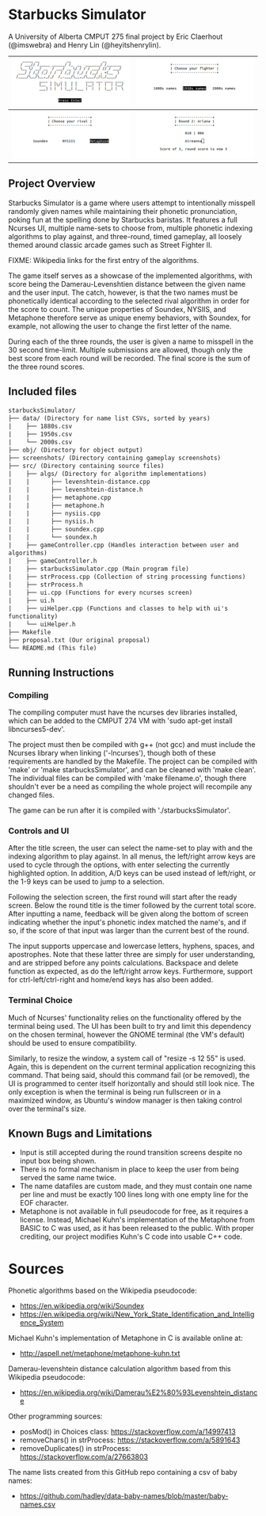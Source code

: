 # Starbucks Simulator
A University of Alberta CMPUT 275 final project by Eric Claerhout (@imswebra) and Henry Lin (@heyitshenrylin).

| ![Title screen](screenshots/title.png) | ![Choose your fighter!](screenshots/fighter.png) |
| --- | --- |
| ![Choose your rival!](screenshots/rival.png) | ![Gameplay](screenshots/gameplay.png) |

## Project Overview
Starbucks Simulator is a game where users attempt to intentionally misspell randomly given names while maintaining their phonetic pronunciation, poking fun at the spelling done by Starbucks baristas. It features a full Ncurses UI, multiple name-sets to choose from, multiple phonetic indexing algorithms to play against, and three-round, timed gameplay, all loosely themed around classic arcade games such as Street Fighter II.

FIXME: Wikipedia links for the first entry of the algorithms.

The game itself serves as a showcase of the implemented algorithms, with score being the Damerau-Levenshtien distance between the given name and the user input. The catch, however, is that the two names must be phonetically identical according to the selected rival algorithm in order for the score to count. The unique properties of Soundex, NYSIIS, and Metaphone therefore serve as unique enemy behaviors, with Soundex, for example, not allowing the user to change the first letter of the name.

During each of the three rounds, the user is given a name to misspell in the 30 second time-limit. Multiple submissions are allowed, though only the best score from each round will be recorded. The final score is the sum of the three round scores.

## Included files
```
starbucksSimulator/
├── data/ (Directory for name list CSVs, sorted by years)
|	 ├── 1880s.csv
|	 ├── 1950s.csv
|	 └── 2000s.csv
├── obj/ (Directory for object output)
├── screenshots/ (Directory containing gameplay screenshots)
├── src/ (Directory containing source files)
|	 ├── algs/ (Directory for algorithm implementations)
|	 | 		├── levenshtein-distance.cpp
|	 | 		├── levenshtein-distance.h
|	 | 		├── metaphone.cpp
|	 | 		├── metaphone.h
|	 | 		├── nysiis.cpp
|	 | 		├── nysiis.h
|	 | 		├── soundex.cpp
|	 | 		└── soundex.h
|	 ├── gameController.cpp (Handles interaction between user and algorithms)
|	 ├── gameController.h
|	 ├── starbucksSimulator.cpp (Main program file)
|	 ├── strProcess.cpp (Collection of string processing functions)
|	 ├── strProcess.h
|	 ├── ui.cpp (Functions for every ncurses screen)
|	 ├── ui.h
|	 ├── uiHelper.cpp (Functions and classes to help with ui's functionality)
|	 └── uiHelper.h
├── Makefile
├── proposal.txt (Our original proposal)
└── README.md (This file)
```

## Running Instructions

### Compiling
The compiling computer must have the ncurses dev libraries installed, which can be added to the CMPUT 274 VM with 'sudo apt-get install libncurses5-dev'.

The project must then be compiled with g++ (not gcc) and must include the Ncurses library when linking ('-lncurses'), though both of these requirements are handled by the Makefile. The project can be compiled with 'make' or 'make starbucksSimulator', and can be cleaned with 'make clean'. The individual files can be compiled with 'make filename.o', though there shouldn't ever be a need as compiling the whole project will recompile any changed files.

The game can be run after it is compiled with './starbucksSimulator'.

### Controls and UI
After the title screen, the user can select the name-set to play with and the indexing algorithm to play against. In all menus, the left/right arrow keys are used to cycle through the options, with enter selecting the currently highlighted option. In addition, A/D keys can be used instead of left/right, or the 1-9 keys can be used to jump to a selection.

Following the selection screen, the first round will start after the ready screen. Below the round title is the timer followed by the current total score. After inputting a name, feedback will be given along the bottom of screen indicating whether the input's phonetic index matched the name's, and if so, if the score of that input was larger than the current best of the round.

The input supports uppercase and lowercase letters, hyphens, spaces, and apostrophes. Note that these latter three are simply for user understanding, and are stripped before any points calculations. Backspace and delete function as expected, as do the left/right arrow keys. Furthermore, support for ctrl-left/ctrl-right and home/end keys has also been added.

### Terminal Choice
Much of Ncurses' functionality relies on the functionality offered by the terminal being used. The UI has been built to try and limit this dependency on the chosen terminal, however the GNOME terminal (the VM's default) should be used to ensure compatibility.

Similarly, to resize the window, a system call of "resize -s 12 55" is used. Again, this is dependent on the current terminal application recognizing this command. That being said, should this command fail (or be removed), the UI is programmed to center itself horizontally and should still look nice. The only exception is when the terminal is being run fullscreen or in a maximized window, as Ubuntu's window manager is then taking control over the terminal's size.

## Known Bugs and Limitations
- Input is still accepted during the round transition screens despite no input box being shown.
- There is no formal mechanism in place to keep the user from being served the same name twice.
- The name datafiles are custom made, and they must contain one name per line and must be exactly 100 lines long with one empty line for the EOF character.
- Metaphone is not available in full pseudocode for free, as it requires a license. Instead, Michael Kuhn's implementation of the Metaphone from BASIC to C was used, as it has been released to the public. With proper crediting, our project modifies Kuhn's C code into usable C++ code.

# Sources
Phonetic algorithms based on the Wikipedia pseudocode:
- https://en.wikipedia.org/wiki/Soundex
- https://en.wikipedia.org/wiki/New_York_State_Identification_and_Intelligence_System

Michael Kuhn's implementation of Metaphone in C is available online at:
- http://aspell.net/metaphone/metaphone-kuhn.txt

Damerau-levenshtein distance calculation algorithm based from this Wikipedia pseudocode:
- https://en.wikipedia.org/wiki/Damerau%E2%80%93Levenshtein_distance

Other programming sources:
- posMod() in Choices class: https://stackoverflow.com/a/14997413
- removeChars() in strProcess: https://stackoverflow.com/a/5891643
- removeDuplicates() in strProcess: https://stackoverflow.com/a/27663803

The name lists created from this GitHub repo containing a csv of baby names:
- https://github.com/hadley/data-baby-names/blob/master/baby-names.csv

